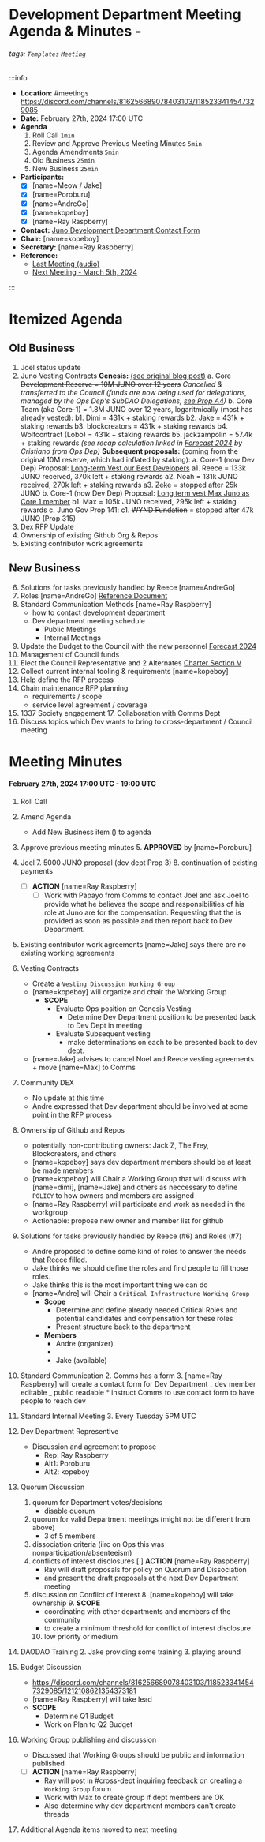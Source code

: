 # Development Department Meeting Agenda & Minutes -

###### tags: `Templates` `Meeting`

:::info

- **Location:** #meetings https://discord.com/channels/816256689078403103/1185233414547329085
- **Date:** February 27th, 2024 17:00 UTC
- **Agenda**
  1. Roll Call `1min`
  2. Review and Approve Previous Meeting Minutes `5min`
  3. Agenda Amendments `5min`
  4. Old Business `25min`
  5. New Business `25min`
- **Participants:**
  - [x] [name=Meow / Jake]
  - [x] [name=Poroburu]
  - [x] [name=AndreGo]
  - [x] [name=kopeboy]
  - [x] [name=Ray Raspberry]
- **Contact:** [Juno Development Department Contact Form](https://forms.gle/rzCphth2rTPjKzum9)
- **Chair:** [name=kopeboy]
- **Secretary:** [name=Ray Raspberry]
- **Reference:**
  - [Last Meeting (audio)](https://discord.com/channels/816256689078403103/1175785630052126810/1202595374552977439)
  - [Next Meeting - March 5th, 2024](https://hackmd.io/vIGbdRv9S4WzliF4SXgve?view)

:::

# Itemized Agenda

## Old Business

1. Joel status update
2. Juno Vesting Contracts **Genesis:** [(see original blog post)](https://medium.com/@JunoNetwork/jun%C3%B8-tokenomics-and-utility-powering-the-worlds-first-fully-interoperable-smart-contract-ce9f490c4d97) a. ~~Core Development Reserve = 10M JUNO over 12 years~~ _Cancelled & transferred to the Council (funds are now being used for delegations, managed by the Ops Dep's SubDAO Delegations, [see Prop A4](https://daodao.zone/dao/juno1nmezpepv3lx45mndyctz2lzqxa6d9xzd2xumkxf7a6r4nxt0y95qypm6c0/proposals/A4))_ b. Core Team (aka Core-1) = 1.8M JUNO over 12 years, logaritmically (most has already vested): b1. Dimi = 431k + staking rewards b2. Jake = 431k + staking rewards b3. blockcreators = 431k + staking rewards b4. Wolfcontract (Lobo) = 431k + staking rewards b5. jackzampolin = 57.4k + staking rewards _(see recap calculation linked in [Forecast 2024](https://docs.google.com/spreadsheets/d/e/2PACX-1vSsQQcLg3ExZ642oNnA_viARqniyC4-J6CW6nyrIoyK-BQuahrbR5mJXeROjuWw3IZ4XL96CWi-sBqb/pubhtml#) by Cristiano from Ops Dep)_ **Subsequent proposals:** (coming from the original 10M reserve, which had inflated by staking): a. Core-1 (now Dev Dep) Proposal: [Long-term Vest our Best Developers](https://daodao.zone/dao/juno1j6glql3xmrcnga0gytecsucq3kd88jexxamxg3yn2xnqhunyvflqr7lxx3/proposals/A9) a1. Reece = 133k JUNO received, 370k left + staking rewards a2. Noah = 131k JUNO received, 270k left + staking rewards a3. ~~Zeke~~ = stopped after 25k JUNO b. Core-1 (now Dev Dep) Proposal: [Long term vest Max Juno as Core 1 member](https://daodao.zone/dao/juno1j6glql3xmrcnga0gytecsucq3kd88jexxamxg3yn2xnqhunyvflqr7lxx3/proposals/A14) b1. Max = 105k JUNO received, 295k left + staking rewards c. Juno Gov Prop 141: c1. ~~WYND Fundation~~ = stopped after 47k JUNO (Prop 315)
3. Dex RFP Update
4. Ownership of existing Github Org & Repos
5. Existing contributor work agreements

## New Business

6. Solutions for tasks previously handled by Reece [name=AndreGo]
7. Roles [name=AndreGo] [Reference Document](https://hackmd.io/20oxKOZaTD6N-RSJSd0Qbw)
8. Standard Communication Methods [name=Ray Raspberry]
   - how to contact development department
   - Dev department meeting schedule
     - Public Meetings
     - Internal Meetings
9. Update the Budget to the Council with the new personnel [Forecast 2024](https://docs.google.com/spreadsheets/d/e/2PACX-1vSsQQcLg3ExZ642oNnA_viARqniyC4-J6CW6nyrIoyK-BQuahrbR5mJXeROjuWw3IZ4XL96CWi-sBqb/pubhtml#)
10. Management of Council funds
11. Elect the Council Representative and 2 Alternates [Charter Section V](https://hackmd.io/@G2q75faESMyRkexdnhUCpA/B1NPVxxRh#Section-V5-%E2%80%94-Department-Members)
12. Collect current internal tooling & requirements [name=kopeboy]
13. Help define the RFP process
14. Chain maintenance RFP planning
    - requirements / scope
    - service level agreement / coverage
15. 1337 Society engagement 17. Collaboration with Comms Dept
16. Discuss topics which Dev wants to bring to cross-department / Council meeting

# Meeting Minutes

#### February 27th, 2024 17:00 UTC - 19:00 UTC

1. Roll Call
2. Amend Agenda
   - Add New Business item () to agenda
3. Approve previous meeting minutes 5. **APPROVED** by [name=Poroburu]
4. Joel 7. 5000 JUNO proposal (dev dept Prop 3) 8. continuation of existing payments
   - [ ] **ACTION** [name=Ray Raspberry]
     - [ ] Work with Papayo from Comms to contact Joel and ask Joel to provide what he believes the scope and responsibilities of his role at Juno are for the compensation. Requesting that the is provided as soon as possible and then report back to Dev Department.
5. Existing contributor work agreements [name=Jake] says there are no existing working agreements
6. Vesting Contracts
   - Create a `Vesting Discussion Working Group`
   - [name=kopeboy] will organize and chair the Working Group
     - **SCOPE**
       - Evaluate Ops position on Genesis Vesting
         - Determine Dev Department position to be presented back to Dev Dept in meeting
       - Evaluate Subsequent vesting
         - make determinations on each to be presented back to dev dept.
   - [name=Jake] advises to cancel Noel and Reece vesting agreements + move [name=Max] to Comms
7. Community DEX

   - No update at this time
   - Andre expressed that Dev department should be involved at some point in the RFP process

8. Ownership of Github and Repos

   - potentially non-contributing owners: Jack Z, The Frey, Blockcreators, and others
   - [name=kopeboy] says dev department members should be at least be made members
   - [name=kopeboy] will Chair a Working Group that will discuss with [name=dimi], [name=Jake] and others as neccessary to define `POLICY` to how owners and members are assigned
   - [name=Ray Raspberry] will participate and work as needed in the workgroup
   - Actionable: propose new owner and member list for github

9. Solutions for tasks previously handled by Reece (#6) and Roles (#7)

   - Andre proposed to define some kind of roles to answer the needs that Reece filled.
   - Jake thinks we should define the roles and find people to fill those roles.
   - Jake thinks this is the most important thing we can do
   - [name=Andre] will Chair a `Critical Infrastructure Working Group`
     - **Scope**
       - Determine and define already needed Critical Roles and potential candidates and compensation for these roles
       - Present structure back to the department
     - **Members**
       - Andre (organizer)
       -
       - Jake (available)

10. Standard Communication 2. Comms has a form 3. [name=Ray Raspberry] will create a contact form for Dev Department _ dev member editable _ public readable \* instruct Comms to use contact form to have people to reach dev
11. Standard Internal Meeting 3. Every Tuesday 5PM UTC

12. Dev Department Representive

    - Discussion and agreement to propose
      - Rep: Ray Raspberry
      - Alt1: Poroburu
      - Alt2: kopeboy

13. Quorum Discussion

    1. quorum for Department votes/decisions
       - disable quorum
    2. quorum for valid Department meetings (might not be different from above)
       - 3 of 5 members
    3. dissociation criteria (iirc on Ops this was nonparticipation/absenteeism)
    4. conflicts of interest disclosures [ ] **ACTION** [name=Ray Raspberry]
       - Ray will draft proposals for policy on Quorum and Dissociation
       - and present the draft proposals at the next Dev Department meeting
    5. discussion on Conflict of Interest 8. [name=kopeboy] will take ownership 9. **SCOPE**
       - coordinating with other departments and members of the community
       - to create a minimum threshold for conflict of interest disclosure
       10. low priority or medium

14. DAODAO Training 2. Jake providing some training 3. playing around

15. Budget Discussion

    - https://discord.com/channels/816256689078403103/1185233414547329085/1212108621354373181
    - [name=Ray Raspberry] will take lead
    - **SCOPE**
      - Determine Q1 Budget
      - Work on Plan to Q2 Budget

16. Working Group publishing and discussion
    - Discussed that Working Groups should be public and information published
    * [ ] **ACTION** [name=Ray Raspberry]
      - Ray will post in #cross-dept inquiring feedback on creating a `Working Group` forum
      - Work with Max to create group if dept members are OK
      - Also determine why dev department members can't create threads
17. Additional Agenda items moved to next meeting
